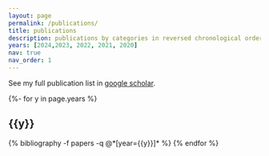 ```yaml
---
layout: page
permalink: /publications/
title: publications
description: publications by categories in reversed chronological order.
years: [2024,2023, 2022, 2021, 2020]
nav: true
nav_order: 1
---
```

See my full publication list in [google scholar](https://scholar.google.com/citations?user=jLLDCeoAAAAJ).
<!-- _pages/publications.md -->
<div class="publications">

{%- for y in page.years %}
  <h2 class="year">{{y}}</h2>
  {% bibliography -f papers -q @*[year={{y}}]* %}
{% endfor %}

</div>